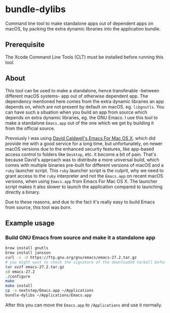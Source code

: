 # bundle-dylibs
Command line tool to make standalone apps out of dependent apps on macOS, by packing the extra dynamic libraries into the application bundle.

## Prerequisite
The Xcode Command Line Tools (CLT) must be installed before running this tool.

## About
This tool can be used to make a standalone, hence transferable -between different macOS systems- app out of otherwise dependent app.
The dependency mentioned here comes from the extra dynamic libraries an app depends on, which are not present by default on macOS. eg. `libgnutls`.
You can have such a situation when you build an app from source which depends on extra dynamic libraries, eg. the GNU Emacs.
I use this tool to make a standalone `Emacs.app` out of the one which we get by building it from the official source.

Prevoiusly I was using [David Caldwell's Emacs For Mac OS X](https://emacsformacosx.com/), which did provide me with a good service for a long time, but unfortunately, on newer macOS versions due to the enhanced security features, like app-based access control to folders like `Desktop`, etc. it become a bit of pain.
That's because David's approach was to distribute a more universal build, which comes with multiple binaries pre-built for different versions of macOS and a `ruby` launcher script.
This `ruby` launcher script is the culprit, why we need to grant access to the `ruby` interpreter and not the `Emacs.app` on recent macOS versions, when using `Emacs.app` from Emacs For Mac OS X.
The launcher script makes it also slower to launch the application compared to launching directly a binary.

Due to these reasons, and due to the fact it's really easy to build Emacs from source, this tool was born.

## Example usage
### Build GNU Emacs from source and make it a standalone app
```sh
brew install gnutls
brew install jansson
curl -s -O https://ftp.gnu.org/gnu/emacs/emacs-27.2.tar.gz
# you might want to check the signature of the downloaded tarball before you continue
tar xvzf emacs-27.2.tar.gz
cd emacs-27.2
./configure
make
make install
cp -a nextstep/Emacs.app ~/Applications
bundle-dylibs ~/Applications/Emacs.app
```

After this you can move the `Emacs.app` to `/Applications` and use it normally.
